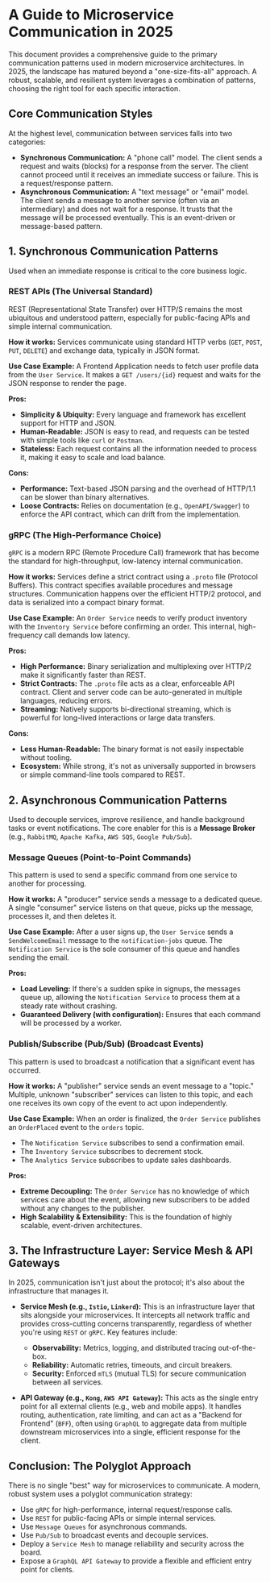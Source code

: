 # A Guide to Microservice Communication in 2025

This document provides a comprehensive guide to the primary communication patterns used in modern microservice architectures. In 2025, the landscape has matured beyond a "one-size-fits-all" approach. A robust, scalable, and resilient system leverages a combination of patterns, choosing the right tool for each specific interaction.

## Core Communication Styles

At the highest level, communication between services falls into two categories:

*   **Synchronous Communication:** A "phone call" model. The client sends a request and waits (blocks) for a response from the server. The client cannot proceed until it receives an immediate success or failure. This is a request/response pattern.
*   **Asynchronous Communication:** A "text message" or "email" model. The client sends a message to another service (often via an intermediary) and does not wait for a response. It trusts that the message will be processed eventually. This is an event-driven or message-based pattern.

## 1. Synchronous Communication Patterns

Used when an immediate response is critical to the core business logic.

### REST APIs (The Universal Standard)

REST (Representational State Transfer) over HTTP/S remains the most ubiquitous and understood pattern, especially for public-facing APIs and simple internal communication.

**How it works:** Services communicate using standard HTTP verbs (`GET`, `POST`, `PUT`, `DELETE`) and exchange data, typically in JSON format.

**Use Case Example:** A Frontend Application needs to fetch user profile data from the `User Service`. It makes a `GET /users/{id}` request and waits for the JSON response to render the page.

**Pros:**
*   **Simplicity & Ubiquity:** Every language and framework has excellent support for HTTP and JSON.
*   **Human-Readable:** JSON is easy to read, and requests can be tested with simple tools like `curl` or `Postman`.
*   **Stateless:** Each request contains all the information needed to process it, making it easy to scale and load balance.

**Cons:**
*   **Performance:** Text-based JSON parsing and the overhead of HTTP/1.1 can be slower than binary alternatives.
*   **Loose Contracts:** Relies on documentation (e.g., `OpenAPI/Swagger`) to enforce the API contract, which can drift from the implementation.

### gRPC (The High-Performance Choice)

`gRPC` is a modern RPC (Remote Procedure Call) framework that has become the standard for high-throughput, low-latency internal communication.

**How it works:** Services define a strict contract using a `.proto` file (Protocol Buffers). This contract specifies available procedures and message structures. Communication happens over the efficient HTTP/2 protocol, and data is serialized into a compact binary format.

**Use Case Example:** An `Order Service` needs to verify product inventory with the `Inventory Service` before confirming an order. This internal, high-frequency call demands low latency.

**Pros:**
*   **High Performance:** Binary serialization and multiplexing over HTTP/2 make it significantly faster than REST.
*   **Strict Contracts:** The `.proto` file acts as a clear, enforceable API contract. Client and server code can be auto-generated in multiple languages, reducing errors.
*   **Streaming:** Natively supports bi-directional streaming, which is powerful for long-lived interactions or large data transfers.

**Cons:**
*   **Less Human-Readable:** The binary format is not easily inspectable without tooling.
*   **Ecosystem:** While strong, it's not as universally supported in browsers or simple command-line tools compared to REST.

## 2. Asynchronous Communication Patterns

Used to decouple services, improve resilience, and handle background tasks or event notifications. The core enabler for this is a **Message Broker** (e.g., `RabbitMQ`, `Apache Kafka`, `AWS SQS`, `Google Pub/Sub`).

### Message Queues (Point-to-Point Commands)

This pattern is used to send a specific command from one service to another for processing.

**How it works:** A "producer" service sends a message to a dedicated queue. A single "consumer" service listens on that queue, picks up the message, processes it, and then deletes it.

**Use Case Example:** After a user signs up, the `User Service` sends a `SendWelcomeEmail` message to the `notification-jobs` queue. The `Notification Service` is the sole consumer of this queue and handles sending the email.

**Pros:**
*   **Load Leveling:** If there's a sudden spike in signups, the messages queue up, allowing the `Notification Service` to process them at a steady rate without crashing.
*   **Guaranteed Delivery (with configuration):** Ensures that each command will be processed by a worker.

### Publish/Subscribe (Pub/Sub) (Broadcast Events)

This pattern is used to broadcast a notification that a significant event has occurred.

**How it works:** A "publisher" service sends an event message to a "topic." Multiple, unknown "subscriber" services can listen to this topic, and each one receives its own copy of the event to act upon independently.

**Use Case Example:** When an order is finalized, the `Order Service` publishes an `OrderPlaced` event to the `orders` topic.
*   The `Notification Service` subscribes to send a confirmation email.
*   The `Inventory Service` subscribes to decrement stock.
*   The `Analytics Service` subscribes to update sales dashboards.

**Pros:**
*   **Extreme Decoupling:** The `Order Service` has no knowledge of which services care about the event, allowing new subscribers to be added without any changes to the publisher.
*   **High Scalability & Extensibility:** This is the foundation of highly scalable, event-driven architectures.

## 3. The Infrastructure Layer: Service Mesh & API Gateways

In 2025, communication isn't just about the protocol; it's also about the infrastructure that manages it.

*   **Service Mesh (e.g., `Istio`, `Linkerd`):** This is an infrastructure layer that sits alongside your microservices. It intercepts all network traffic and provides cross-cutting concerns transparently, regardless of whether you're using `REST` or `gRPC`. Key features include:
    *   **Observability:** Metrics, logging, and distributed tracing out-of-the-box.
    *   **Reliability:** Automatic retries, timeouts, and circuit breakers.
    *   **Security:** Enforced `mTLS` (mutual TLS) for secure communication between all services.

*   **API Gateway (e.g., `Kong`, `AWS API Gateway`):** This acts as the single entry point for all external clients (e.g., web and mobile apps). It handles routing, authentication, rate limiting, and can act as a "Backend for Frontend" (`BFF`), often using `GraphQL` to aggregate data from multiple downstream microservices into a single, efficient response for the client.

## Conclusion: The Polyglot Approach

There is no single "best" way for microservices to communicate. A modern, robust system uses a polyglot communication strategy:

*   Use `gRPC` for high-performance, internal request/response calls.
*   Use `REST` for public-facing APIs or simple internal services.
*   Use `Message Queues` for asynchronous commands.
*   Use `Pub/Sub` to broadcast events and decouple services.
*   Deploy a `Service Mesh` to manage reliability and security across the board.
*   Expose a `GraphQL API Gateway` to provide a flexible and efficient entry point for clients.


